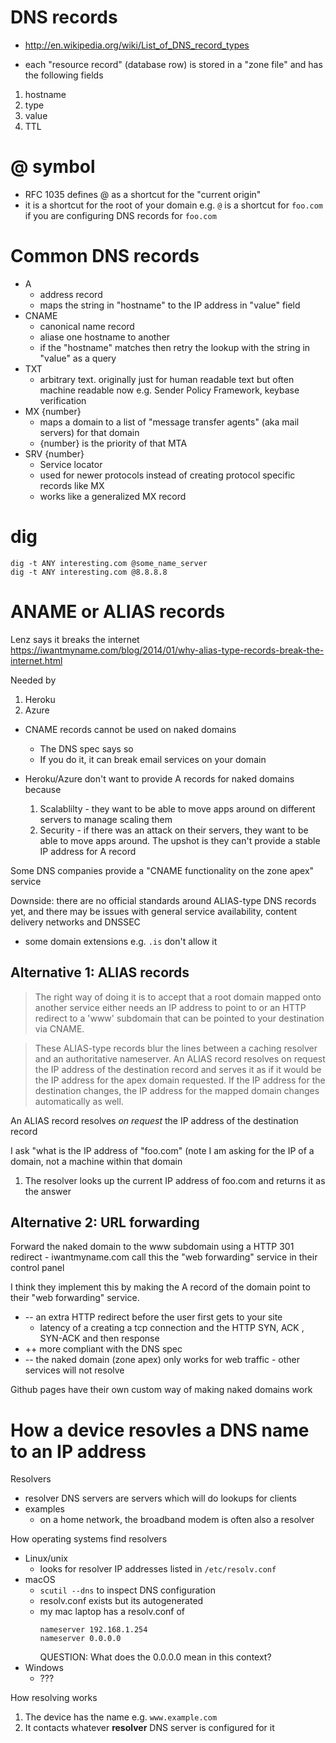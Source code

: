 # DNS records

* http://en.wikipedia.org/wiki/List_of_DNS_record_types

* each "resource record" (database row) is stored in a "zone file" and has the following fields

1. hostname
2. type
3. value
4. TTL

# @ symbol

* RFC 1035 defines @ as a shortcut for the "current origin"
* it is a shortcut for the root of your domain e.g. `@` is a shortcut for `foo.com` if you are configuring DNS records for `foo.com`

# Common DNS records

* A
    * address record
    * maps the string in "hostname" to the IP address in "value" field
* CNAME
    * canonical name record
    * aliase one hostname to another
    * if the "hostname" matches then retry the lookup with the string in "value" as a query
* TXT
    * arbitrary text. originally just for human readable text but often machine
      readable now e.g. Sender Policy Framework, keybase verification
* MX {number}
    * maps a domain to a list of "message transfer agents" (aka mail servers) for that domain
    * {number} is the priority of that MTA
* SRV {number}
    * Service locator
    * used for newer protocols instead of creating protocol specific records like MX
    * works like a generalized MX record

# dig

```
dig -t ANY interesting.com @some_name_server
dig -t ANY interesting.com @8.8.8.8
```

# ANAME or ALIAS records

Lenz says it breaks the internet https://iwantmyname.com/blog/2014/01/why-alias-type-records-break-the-internet.html

Needed by

1. Heroku
2. Azure

* CNAME records cannot be used on naked domains
    * The DNS spec says so
    * If you do it, it can break email services on your domain

* Heroku/Azure don't want to provide A records for naked domains because
    1. Scalablilty - they want to be able to move apps around on different
       servers to manage scaling them
    2. Security - if there was an attack on their servers, they want to be able
       to move apps around.
    The upshot is they can't provide a stable IP address for A record

Some DNS companies provide a "CNAME functionality on the zone apex" service

Downside: there are no official standards around ALIAS-type DNS records yet,
and there may be issues with general service availability, content delivery
networks and DNSSEC
* some domain extensions e.g. `.is` don't allow it

## Alternative 1: ALIAS records

> The right way of doing it is to accept that a root domain mapped onto another service either needs an IP address to point to or an HTTP redirect to a 'www' subdomain that can be pointed to your destination via CNAME.

> These ALIAS-type records blur the lines between a caching resolver and an authoritative nameserver. An ALIAS record resolves on request the IP address of the destination record and serves it as if it would be the IP address for the apex domain requested. If the IP address for the destination changes, the IP address for the mapped domain changes automatically as well.

An ALIAS record resolves _on request_ the IP address of the destination record

I ask "what is the IP address of "foo.com" (note I am asking for the IP of a domain, not a machine within that domain
1. The resolver looks up the current IP address of foo.com and returns it as the answer

## Alternative 2: URL forwarding

Forward the naked domain to the www subdomain using a HTTP 301 redirect -
iwantmyname.com call this the "web forwarding" service in their control panel

I think they implement this by making the A record of the domain point to their
"web forwarding" service.

* -- an extra HTTP redirect before the user first gets to your site
    * latency of a creating a tcp connection and the HTTP SYN, ACK , SYN-ACK and then response
* ++ more compliant with the DNS spec
* -- the naked domain (zone apex) only works for web traffic - other services will not resolve

Github pages have their own custom way of making naked domains work


# How a device resovles a DNS name to an IP address

Resolvers

* resolver DNS servers are servers which will do lookups for clients
* examples
    * on a home network, the broadband modem is often also a resolver

How operating systems find resolvers

* Linux/unix
    * looks for resolver IP addresses listed in `/etc/resolv.conf`
* macOS
    * `scutil --dns` to inspect DNS configuration
    * resolv.conf exists but its autogenerated
    * my mac laptop has a resolv.conf of
        ```
        nameserver 192.168.1.254
        nameserver 0.0.0.0
        ```
      QUESTION: What does the 0.0.0.0 mean in this context?
* Windows
    * ???

How resolving works

1. The device has the name e.g. `www.example.com`
1. It contacts whatever **resolver** DNS server is configured for it
